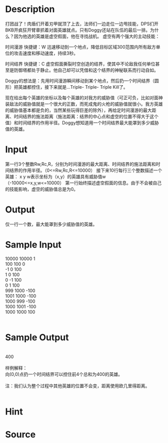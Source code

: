 
# Description

<div class="content">打团战了！肉盾们开着刃甲就顶了上去，法师们一边走位一边甩技能，DPS们开BKB开疯狂开臂章抓着对面英雄就点。只有Doggy还站在队伍的最后一排。为什么？因为他选的英雄是虚空假面，他在寻找战机。 
虚空有两个强大的主动技能： 

时间漫游 快捷键：W 
迅速移动到一个地点，降低目标区域300范围内所有敌方单位的攻击速度和移动速度，持续3秒。 

时间结界 快捷键：C 
虚空假面撕裂时空创造的结界，使其中不论敌我任何单位甚至是防御塔都处于静止。他自己却可以凭借和这个结界的神秘联系而行动自如。 

Doggy的想法是：先用时间漫游瞬间移动到某个地点，然后扔一个时间结界（圆形）把英雄都控住，接下来就是…Triple- Triple- Triple Kill了。 

现在给出每个英雄的坐标以及每个英雄的对我方的威胁值（可正可负，比如对面神装敌法的威胁值就是一个很大的正数，而死成鬼的火枪的威胁值就很小。我方英雄的威胁值基本都是负的，当然某些玩得巨差的除外），再给定时间漫游的最大距离、时间结界的施法距离（施法距离：结界的中心点和虚空的位置不得大于这个值）和时间结界的作用半径。Doggy想知道用一个时间结界最大能罩到多少威胁值的英雄。 


</div>

# Input

<div class="content">第一行3个整数Rw,Rc,R，分别为时间漫游的最大距离、时间结界的施法距离和时间结界的作用半径。（0&lt;=Rw,Rc,R&lt;=10000） 
接下来10行每行三个整数描述一个英雄： 
x y w表示坐标为（x,y）的英雄具有威胁值w（-10000&lt;=x,y,w&lt;=10000） 
第一行始终描述虚空假面的信息。由于不会被自己的技能影响，虚空的威胁值总是为0。 
</div>

# Output

<div class="content">仅一行一个数，最大能罩到多少威胁值的英雄。 
</div>

# Sample Input

<div class="content"><span class="sampledata">10000 10000 1<br/>
100 100 0<br/>
-1 0 100<br/>
1 0 100<br/>
0 -1 100<br/>
0 1 100<br/>
999 1000 -100<br/>
1001 1000 -100<br/>
1000 999 -100<br/>
1000 1001 -100<br/>
1000 1000 100<br/>
<br/>
</span></div>

# Sample Output

<div class="content"><span class="sampledata"><br/>
400<br/>
<br/>
样例解释：<br/>
向(0,0)点扔一个时间结界可以控住前4个总和为400的英雄。<br/>
<br/>
注：我们认为整个过程中其他英雄的位置不会变，距离使用欧几里得距离。<br/>
<br/>
</span></div>

# Hint

<div class="content"><p></p></div>

# Source

<div class="content"><p><a href="problemset.php?search="></a></p></div>

